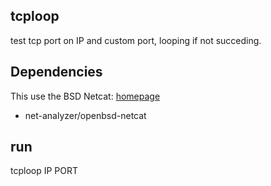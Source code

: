 ## tcploop

test tcp port on IP and custom port, looping if not succeding.

## Dependencies
This use the BSD Netcat: [homepage](http://www.openbsd.org/cgi-bin/cvsweb/src/usr.bin/nc/)

* net-analyzer/openbsd-netcat

## run

tcploop IP PORT 
